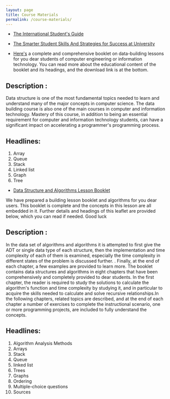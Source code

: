 ```yaml
---
layout: page
title: Course Materials
permalink: /course-materials/
---
```


* [The International Student's Guide](/static_files/materials/Books/10_The_International_Students_Guide.pdf)
* [The Smarter Student Skills And Strategies for Success at University](/static_files/materials/Books/11_The_Smarter_Student_Skills_And_Strategies_for_Success_at_University.pdf)

* [Here's](http://dl.p30eng.com/p30eng3/Course-booklet-data-structures-www.P30eng.com.zip) a complete and comprehensive booklet on data-building lessons for you dear students of computer engineering or information technology. You can read more about the educational content of the booklet and its headings, and the download link is at the bottom.

## Description :

Data structure is one of the most fundamental topics needed to learn and understand many of the major concepts in computer science. The data building course is also one of the main courses in computer and information technology. Mastery of this course, in addition to being an essential requirement for computer and information technology students, can have a significant impact on accelerating a programmer's programming process.
## Headlines:
1. Array
2. Queue
3. Stack
4. Linked list
5. Graph
6. Tree

* [Data Structure and Algorithms Lesson Booklet](http://dl.p30eng.com/p30eng3/notes-data-structures-and-Algorithms-www.p30eng.com.zip)

We have prepared a building lesson booklet and algorithms for you dear users. This booklet is complete and the concepts in this lesson are all embedded in it. Further details and headings of this leaflet are provided below, which you can read if needed. Good luck

## Description :

In the data set of algorithms and algorithms it is attempted to first give the ADT or single data type of each structure, then the implementation and time complexity of each of them is examined, especially the time complexity in different states of the problem is discussed further. . Finally, at the end of each chapter, a few examples are provided to learn more. The booklet contains data structures and algorithms in eight chapters that have been comprehensively and completely provided to dear students. In the first chapter, the reader is required to study the solutions to calculate the algorithm's function and time complexity by studying it, and in particular to acquire the skills needed to calculate and solve recursive relationships.In the following chapters, related topics are described, and at the end of each chapter a number of exercises to complete the instructional scenario, one or more programming projects, are included to fully understand the concepts.

## Headlines:
1. Algorithm Analysis Methods
2. Arrays
3. Stack
4. Queue
5. linked list
6. Trees
7. Graphs
8. Ordering
9. Multiple-choice questions
10. Sources
